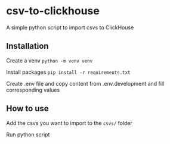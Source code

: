 # csv-to-clickhouse
A simple python script to import csvs to ClickHouse

## Installation
Create a venv
`python -m venv venv`

Install packages
`pip install -r requirements.txt`

Create .env file and copy content from .env.development and fill corresponding values

## How to use
Add the csvs you want to import to the `csvs/` folder

Run python script 